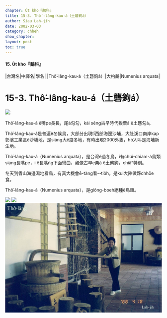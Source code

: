 ```yaml
---
chapter: U̍t kho『鷸科』
title: 15-3. Thô͘-lâng-kau-á（土礱鉤á）
author: Siau Lah-jih
date: 2002-03-03
category: chheh
show_chapter: 
layout: post
toc: true
---
```


#### 15. U̍t kho『鷸科』

|台灣名|中譯名|學名|
|Thô͘-lâng-kau-á（土礱鉤á）|大杓鷸|Numenius arquata|


# 15-3. Thô͘-lâng-kau-á（土礱鉤á）

![](../too5/15/15-3-2.Thô͘-lâng-kau-á.jpg)



Thô͘-lâng-kau-á ê嘴pe長長，尾á勾勾，kài sêng古早時代挨粟á ê土礱勾á。

Thô͘-lâng-kau-á是普遍ê冬候鳥，大部分出現tī西部海邊沙埔，大肚溪口南岸kap彰濱工業區ê沙埔地，是siāng大ê度冬地，有時出現2000外隻，hō͘人叫是海埔新生地。

Thô͘-lâng-kau-á（Numenius arquata），是台灣ê過冬鳥，i有chúi-chiam-á鳥類siāng長嘴pe，i ê長嘴ǹg下面彎曲，親像古早e粟á ê土礱鉤，chiâⁿ特別。

冬天到香山海邊濕地看鳥，有真大機會ē-tàng看--tio̍h，是kui大陣做夥chhōe食。

Thô͘-lâng-kau-á（Numenius arquata），是giōng-boeh絕種ê鳥類。


![](../too5/15/15-3-1.Thô͘-lâng-kau-á.jpg)
![](../too5/15/15-3-3.Thô͘-lâng-kau-á.jpg)
![](../too5/15/15-4-2.土礱鉤á.jpg)

